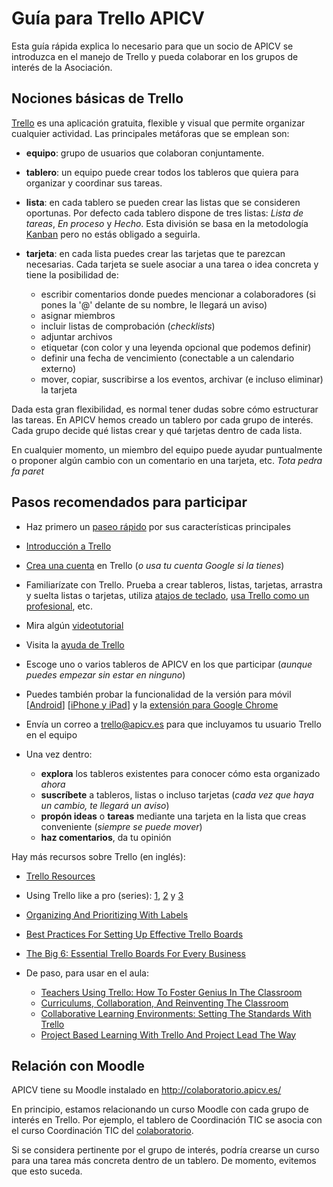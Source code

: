 # Guía para Trello APICV

Esta guía rápida explica lo necesario para que un socio de APICV se introduzca
en el manejo de Trello y pueda colaborar en los grupos de interés de la
Asociación.

## Nociones básicas de Trello

[Trello](https://trello.com) es una aplicación gratuita, flexible y visual que
permite organizar cualquier actividad. Las principales metáforas que se emplean
son:

* **equipo**: grupo de usuarios que colaboran conjuntamente.
* **tablero**: un equipo puede crear todos los tableros que quiera para organizar y
 coordinar sus tareas.
* **lista**: en cada tablero se pueden crear las listas que se consideren oportunas.
 Por defecto cada tablero dispone de tres listas: *Lista de tareas*, *En
proceso* y *Hecho*. Esta división se basa en la metodología
[Kanban](https://es.wikipedia.org/wiki/Kanban) pero no estás obligado a
seguirla.
* **tarjeta**: en cada lista puedes crear las tarjetas que te parezcan necesarias.
 Cada tarjeta se suele asociar a una tarea o idea concreta y tiene la posibilidad de:

  * escribir comentarios donde puedes mencionar a colaboradores (si pones la '@' delante de su nombre, le llegará un aviso)
  * asignar miembros
  * incluir listas de comprobación (*checklists*)
  * adjuntar archivos
  * etiquetar (con color y una leyenda opcional que podemos definir)
  * definir una fecha de vencimiento (conectable a un calendario externo)
  * mover, copiar, suscribirse a los eventos, archivar (e incluso eliminar) la tarjeta

Dada esta gran flexibilidad, es normal tener dudas sobre cómo estructurar las
tareas. En APICV hemos creado un tablero por cada grupo de interés. Cada grupo
decide qué listas crear y qué tarjetas dentro de cada lista.

En cualquier momento, un miembro del equipo puede ayudar puntualmente o proponer
algún cambio con un comentario en una tarjeta, etc. *Tota pedra fa paret*

## Pasos recomendados para participar

* Haz primero un [paseo rápido](https://trello.com/tour) por sus características principales
* [Introducción a Trello](https://trello.com/guide)
* [Crea una cuenta](https://trello.com/signup) en Trello (*o usa tu cuenta Google si la tienes*)
* Familiarízate con Trello. Prueba a crear tableros, listas, tarjetas, arrastra y suelta listas o tarjetas, utiliza [atajos de teclado](https://trello.com/shortcuts), [usa Trello como un profesional](http://help.trello.com/article/734-how-to-use-trello-like-a-pro), etc.
* Mira algún [videotutorial](https://youtu.be/2lFY7E_bLvg)
* Visita la [ayuda de Trello](http://help.trello.com/)
* Escoge uno o varios tableros de APICV en los que participar (*aunque puedes empezar sin estar en ninguno*)
* Puedes también probar la funcionalidad de la versión para móvil [[Android](https://play.google.com/store/apps/details?id=com.trello)] [[iPhone y iPad](https://itunes.apple.com/app/trello-organize-anything/id461504587)] y la [extensión para Google Chrome](https://chrome.google.com/webstore/detail/trello/dmdidbedhnbabookbkpkgomahnocimke)
* Envía un correo a trello@apicv.es para que incluyamos tu usuario Trello en el equipo
* Una vez dentro:

  * **explora** los tableros existentes para conocer cómo esta organizado *ahora*
  * **suscríbete** a tableros, listas o incluso tarjetas (*cada vez que haya un cambio, te llegará un aviso*)
  * **propón ideas** o **tareas** mediante una tarjeta en la lista que creas conveniente (*siempre se puede mover*)
  * **haz comentarios**, da tu opinión
 
Hay más recursos sobre Trello (en inglés):

* [Trello Resources](https://trello.com/b/nPNSBZjB)
* Using Trello like a pro (series): [1](http://blog.trello.com/how-to-use-trello-like-a-pro/), [2](http://blog.trello.com/using-trello-like-a-pro-part-2/) y [3](http://blog.trello.com/using-trello-like-a-pro-part-3/)
* [Organizing And Prioritizing With Labels](http://blog.trello.com/taco-tuesdays-learning-to-love-labels/)
* [Best Practices For Setting Up Effective Trello Boards](http://blog.trello.com/trello-board-best-practices/)
* [The Big 6: Essential Trello Boards For Every Business](http://blog.trello.com/essential-trello-boards-for-every-business/)
* De paso, para usar en el aula:

  * [Teachers Using Trello: How To Foster Genius In The Classroom](http://blog.trello.com/teachers-using-trello-how-to-foster-genius-in-the-classroom/)
  * [Curriculums, Collaboration, And Reinventing The Classroom](http://blog.trello.com/curriculums-collaboration-and-reinventing-the-classroom/)
  * [Collaborative Learning Environments: Setting The Standards With Trello](http://blog.trello.com/collaborative-learning-environments-setting-the-standards-with-trello/)
  * [Project Based Learning With Trello And Project Lead The Way](http://blog.trello.com/project-based-learning-with-project-lead-the-way/)

## Relación con Moodle

APICV tiene su Moodle instalado en http://colaboratorio.apicv.es/

En principio, estamos relacionando un curso Moodle con cada grupo de interés en Trello. Por ejemplo, el tablero de Coordinación TIC se asocia con el curso Coordinación TIC del [colaboratorio](http://colaboratorio.apicv.es/).

Si se considera pertinente por el grupo de interés, podría crearse un curso para una tarea más concreta dentro de un tablero. De momento, evitemos que esto suceda.

